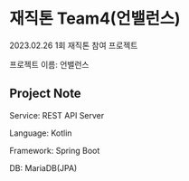 # 재직톤 Team4(언밸런스)
2023.02.26 1회 재직톤 참여 프로젝트

프로젝트 이름: 언밸런스

## Project Note
Service: REST API Server

Language: Kotlin 

Framework: Spring Boot

DB: MariaDB(JPA)
